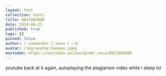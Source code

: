 ```yaml
---
layout: toot
collection: toots
title: 0821083000
date: 2024-08-21
published: true
tags: []
pinned: false
author: ⸸ commander ░ nova ⸸ :~$
avatar: /img/avatar/daemon.jpeg
mastodon: https://mastodon.online/@cmdr_nova/0821083000
---
```


youtube back at it again, autoplaying the plagiarism video while i sleep lol
